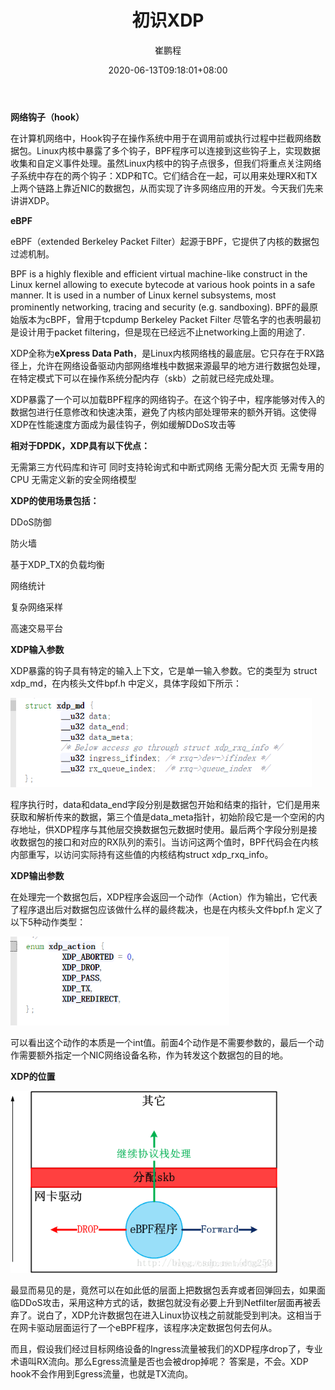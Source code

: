﻿---
title: "初识XDP"
date: 2020-06-13T09:18:01+08:00
author: "崔鹏程"
keywords: ["XDP","EBPF"]
categories : ["XDP"]
banner : "img/blogimg/check_path.jpg"
summary : "对基于ebpf的XDP进行初步的了解和认识"
---
**网络钩子（hook）**

在计算机网络中，Hook钩子在操作系统中用于在调用前或执行过程中拦截网络数据包。Linux内核中暴露了多个钩子，BPF程序可以连接到这些钩子上，实现数据收集和自定义事件处理。虽然Linux内核中的钩子点很多，但我们将重点关注网络子系统中存在的两个钩子：XDP和TC。它们结合在一起，可以用来处理RX和TX上两个链路上靠近NIC的数据包，从而实现了许多网络应用的开发。今天我们先来讲讲XDP。

**eBPF**

eBPF（extended Berkeley Packet Filter）起源于BPF，它提供了内核的数据包过滤机制。

BPF is a highly flexible and efficient virtual machine-like construct in the Linux kernel allowing to execute bytecode at various hook points in a safe manner. It is used in a number of Linux kernel subsystems, most prominently networking, tracing and security (e.g. sandboxing).
BPF的最原始版本为cBPF，曾用于tcpdump
Berkeley Packet Filter 尽管名字的也表明最初是设计用于packet filtering，但是现在已经远不止networking上面的用途了.

XDP全称为**eXpress Data Path**，是Linux内核网络栈的最底层。它只存在于RX路径上，允许在网络设备驱动内部网络堆栈中数据来源最早的地方进行数据包处理，在特定模式下可以在操作系统分配内存（skb）之前就已经完成处理。


XDP暴露了一个可以加载BPF程序的网络钩子。在这个钩子中，程序能够对传入的数据包进行任意修改和快速决策，避免了内核内部处理带来的额外开销。这使得XDP在性能速度方面成为最佳钩子，例如缓解DDoS攻击等

**相对于DPDK，XDP具有以下优点：**

无需第三方代码库和许可
同时支持轮询式和中断式网络
无需分配大页
无需专用的CPU
无需定义新的安全网络模型

**XDP的使用场景包括：**

DDoS防御

防火墙

基于XDP_TX的负载均衡

网络统计

复杂网络采样

高速交易平台


**XDP输入参数**

XDP暴露的钩子具有特定的输入上下文，它是单一输入参数。它的类型为 struct xdp_md，在内核头文件bpf.h 中定义，具体字段如下所示：

<img src="img/1.png" style="zoom:80%;" />

程序执行时，data和data_end字段分别是数据包开始和结束的指针，它们是用来获取和解析传来的数据，第三个值是data_meta指针，初始阶段它是一个空闲的内存地址，供XDP程序与其他层交换数据包元数据时使用。最后两个字段分别是接收数据包的接口和对应的RX队列的索引。当访问这两个值时，BPF代码会在内核内部重写，以访问实际持有这些值的内核结构struct xdp_rxq_info。

**XDP输出参数**

在处理完一个数据包后，XDP程序会返回一个动作（Action）作为输出，它代表了程序退出后对数据包应该做什么样的最终裁决，也是在内核头文件bpf.h 定义了以下5种动作类型：

<img src="img/2.png" style="zoom:80%;" />

可以看出这个动作的本质是一个int值。前面4个动作是不需要参数的，最后一个动作需要额外指定一个NIC网络设备名称，作为转发这个数据包的目的地。


**XDP的位置**

<img src="img/3.png" style="zoom:80%;" />

最显而易见的是，竟然可以在如此低的层面上把数据包丢弃或者回弹回去，如果面临DDoS攻击，采用这种方式的话，数据包就没有必要上升到Netfilter层面再被丢弃了。说白了，XDP允许数据包在进入Linux协议栈之前就能受到判决。这相当于在网卡驱动层面运行了一个eBPF程序，该程序决定数据包何去何从。

而且，假设我们经过目标网络设备的Ingress流量被我们的XDP程序drop了，专业术语叫RX流向。那么Egress流量是否也会被drop掉呢？
答案是，不会。XDP hook不会作用到Egress流量，也就是TX流向。


